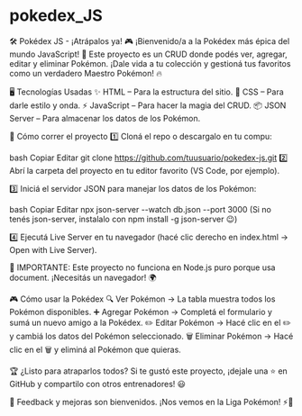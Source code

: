 # pokedex_JS

🛠 Pokédex JS - ¡Atrápalos ya! 🎮
¡Bienvenido/a a la Pokédex más épica del mundo JavaScript! 🎉 Este proyecto es un CRUD donde podés ver, agregar, editar y eliminar Pokémon. ¡Dale vida a tu colección y gestioná tus favoritos como un verdadero Maestro Pokémon! 🔥

🖥 Tecnologías Usadas
✨ HTML – Para la estructura del sitio.
🎨 CSS – Para darle estilo y onda.
⚡ JavaScript – Para hacer la magia del CRUD.
📦 JSON Server – Para almacenar los datos de los Pokémon.

🚀 Cómo correr el proyecto
1️⃣ Cloná el repo o descargalo en tu compu:

bash
Copiar
Editar
git clone https://github.com/tuusuario/pokedex-js.git
2️⃣ Abrí la carpeta del proyecto en tu editor favorito (VS Code, por ejemplo).

3️⃣ Iniciá el servidor JSON para manejar los datos de los Pokémon:

bash
Copiar
Editar
npx json-server --watch db.json --port 3000
(Si no tenés json-server, instalalo con npm install -g json-server 😉)

4️⃣ Ejecutá Live Server en tu navegador (hacé clic derecho en index.html → Open with Live Server).

📢 IMPORTANTE: Este proyecto no funciona en Node.js puro porque usa document. ¡Necesitás un navegador! 🌍

🎮 Cómo usar la Pokédex
🔍 Ver Pokémon → La tabla muestra todos los Pokémon disponibles.
➕ Agregar Pokémon → Completá el formulario y sumá un nuevo amigo a la Pokédex.
✏️ Editar Pokémon → Hacé clic en el ✏️ y cambiá los datos del Pokémon seleccionado.
🗑 Eliminar Pokémon → Hacé clic en el 🗑 y eliminá al Pokémon que quieras.

🏆 ¿Listo para atraparlos todos?
Si te gustó este proyecto, ¡dejale una ⭐ en GitHub y compartilo con otros entrenadores! 😃

📩 Feedback y mejoras son bienvenidos. ¡Nos vemos en la Liga Pokémon! ⚡🐉